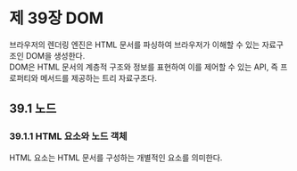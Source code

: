 제 39장 DOM
================
브라우저의 렌더링 엔진은 HTML 문서를 파싱하여 브라우저가 이해할 수 있는 자료구조인 DOM을 생성한다.   
DOM은 HTML 문서의 계층적 구조와 정보를 표현하여 이를 제어할 수 있는 API, 즉 프로퍼티와 메서드를 제공하는 트리 자료구조다.

39.1 노드
---------------

### 39.1.1 HTML 요소와 노드 객체   
HTML 요소는 HTML 문서를 구성하는 개별적인 요소를 의미한다.   
